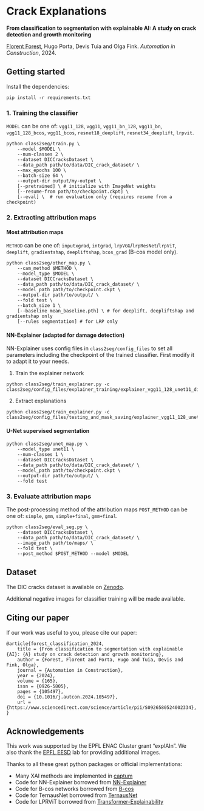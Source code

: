 # Crack Explanations

**From classification to segmentation with explainable AI: A study on crack detection and growth monitoring**

[Florent Forest](https://florentfo.rest), Hugo Porta, Devis Tuia and Olga Fink. *Automation in Construction*, 2024.

## Getting started

Install the dependencies:

```shell
pip install -r requirements.txt
```

### 1. Training the classifier

`MODEL` can be one of: `vgg11_128`, `vgg11`, `vgg11_bn_128`, `vgg11_bn`, `vgg11_128_bcos`, `vgg11_bcos`, `resnet18_deeplift`, `resnet34_deeplift`, `lrpvit`.

```shell
python class2seg/train.py \
    --model $MODEL \
    --num-classes 2 \
    --dataset DICCracksDataset \
    --data_path path/to/data/DIC_crack_dataset/ \
    --max_epochs 100 \
    --batch-size 64 \
    --output-dir output/my-output \
    [--pretrained] \ # initialize with ImageNet weights
    [--resume-from path/to/checkpoint.ckpt] \
    [--eval] \  # run evaluation only (requires resume from a checkpoint)
```

### 2. Extracting attribution maps

#### Most attribution maps

`METHOD` can be one of: `inputxgrad`, `intgrad`, `lrpVGG`/`lrpResNet`/`lrpViT`, `deeplift`, `gradientshap`, `deepliftshap`, `bcos_grad` (B-cos model only).

```shell
python class2seg/other_map.py \
    --cam_method $METHOD \
    --model_type $MODEL \
    --dataset DICCracksDataset \
    --data_path path/to/data/DIC_crack_dataset/ \
    --model_path path/to/checkpoint.ckpt \
    --output-dir path/to/output/ \
    --fold test \
    --batch_size 1 \
    [--baseline mean_baseline.pth] \ # for deeplift, deepliftshap and gradientshap only
    [--rules segmentation] # for LRP only
```

#### NN-Explainer (adapted for damage detection)

NN-Explainer uses config files in `class2seg/config_files` to set all parameters including the checkpoint of the trained classifier. First modify it to adapt it to your needs.

1. Train the explainer network

```shell
python class2seg/train_explainer.py -c class2seg/config_files/explainer_training/explainer_vgg11_128_unet11_dic_training.cfg
```

2. Extract explanations

```shell
python class2seg/train_explainer.py -c class2seg/config_files/testing_and_mask_saving/explainer_vgg11_128_unet11_dic_test_and_save_masks.cfg
```

#### U-Net supervised segmentation

```shell
python class2seg/unet_map.py \
    --model_type unet11 \
    --num-classes 1 \
    --dataset DICCracksDataset \
    --data_path path/to/data/DIC_crack_dataset/ \
    --model_path path/to/checkpoint.ckpt \
    --output-dir path/to/output/ \
    --fold test
```


### 3. Evaluate attribution maps

The post-processing method of the attribution maps `POST_METHOD` can be one of: `simple`, `gmm`, `simple+final`, `gmm+final`.

```shell
python class2seg/eval_seg.py \
    --dataset DICCracksDataset \
    --data_path path/to/data/DIC_crack_dataset/ \
    --image_path path/to/maps/ \
    --fold test \
    --post_method $POST_METHOD --model $MODEL
```

## Dataset

The DIC cracks dataset is available on [Zenodo](https://zenodo.org/records/4307686).

Additional negative images for classifier training will be made available.

## Citing our paper

If our work was useful to you, please cite our paper:

```
@article{forest_classification_2024,
    title = {From classification to segmentation with explainable {AI}: {A} study on crack detection and growth monitoring},
    author = {Forest, Florent and Porta, Hugo and Tuia, Devis and Fink, Olga},
    journal = {Automation in Construction},
    year = {2024},
    volume = {165},
    issn = {0926-5805},
    pages = {105497},
    doi = {10.1016/j.autcon.2024.105497},
    url = {https://www.sciencedirect.com/science/article/pii/S0926580524002334},
}
```

## Acknowledgements

This work was supported by the EPFL ENAC Cluster grant “explAIn”. We also thank the [EPFL EESD](https://github.com/eesd-epfl) lab for providing additional images.

Thanks to all these great python packages or official implementations:
* Many XAI methods are implemented in [captum](https://github.com/pytorch/captum)
* Code for NN-Explainer borrowed from [NN-Explainer](https://github.com/stevenstalder/NN-Explainer)
* Code for B-cos networks borrowed from [B-cos](https://github.com/moboehle/B-cos/)
* Code for TernausNet borrowed from [TernausNet](https://github.com/ternaus/TernausNet)
* Code for LPRViT borrowed from [Transformer-Explainability](https://github.com/hila-chefer/Transformer-Explainability)